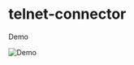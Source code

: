 telnet-connector
================

Demo

![Demo](https://raw.githubusercontent.com/tomitribe/telnet-connector/master/terminal.gif)

